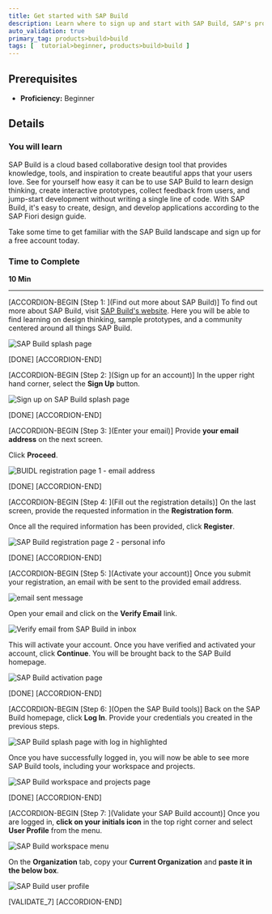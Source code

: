 ```yaml
---
title: Get started with SAP Build
description: Learn where to sign up and start with SAP Build, SAP's prototyping tool.
auto_validation: true
primary_tag: products>build>build
tags: [  tutorial>beginner, products>build>build ]
---
```


## Prerequisites  
 - **Proficiency:** Beginner


## Details
### You will learn  
SAP Build is a cloud based collaborative design tool that provides knowledge, tools, and inspiration to create beautiful apps that your users love. See for yourself how easy it can be to use SAP Build to learn design thinking, create interactive prototypes, collect feedback from users, and jump-start development without writing a single line of code. With SAP Build, it's easy to create, design, and develop applications according to the SAP Fiori design guide. 

Take some time to get familiar with the SAP Build landscape and sign up for a free account today.

### Time to Complete
**10 Min**

---

[ACCORDION-BEGIN [Step 1: ](Find out more about SAP Build)]
To find out more about SAP Build, visit [SAP Build's website](https://www.build.me/splashapp/). Here you will be able to find learning on design thinking, sample prototypes, and a community centered around all things SAP Build.

![SAP Build splash page](1.png)

[DONE]
[ACCORDION-END]

[ACCORDION-BEGIN [Step 2: ](Sign up for an account)]
In the upper right hand corner, select the **Sign Up** button.

![Sign up on SAP Build splash page](2.png)

[DONE]
[ACCORDION-END]


[ACCORDION-BEGIN [Step 3: ](Enter your email)]
Provide **your email address** on the next screen.

Click **Proceed**.

![BUIDL registration page 1 - email address](3.png)

[DONE]
[ACCORDION-END]

[ACCORDION-BEGIN [Step 4: ](Fill out the registration details)]
On the last screen, provide the requested information in the **Registration form**.

Once all the required information has been provided, click **Register**.

![SAP Build registration page 2 - personal info](4.png)

[DONE]
[ACCORDION-END]

[ACCORDION-BEGIN [Step 5: ](Activate your account)]
Once you submit your registration, an email with be sent to the provided email address.

![email sent message](5.png)

Open your email and click on the **Verify Email** link.

![Verify email from SAP Build in inbox](6.png)

This will activate your account. Once you have verified and activated your account, click **Continue**. You will be brought back to the SAP Build homepage.

![SAP Build activation page](7.png)

[DONE]
[ACCORDION-END]


[ACCORDION-BEGIN [Step 6: ](Open the SAP Build tools)]
Back on the SAP Build homepage, click **Log In**. Provide your credentials you created in the previous steps.

![SAP Build splash page with log in highlighted](8.png)

Once you have successfully logged in, you will now be able to see more SAP Build tools, including your workspace and projects.

![SAP Build workspace and projects page](9.png)

[DONE]
[ACCORDION-END]

[ACCORDION-BEGIN [Step 7: ](Validate your SAP Build account)]
Once you are logged in, **click on your initials icon** in the top right corner and select **User Profile** from the menu.

![SAP Build workspace menu](10.png)

On the **Organization** tab, copy your **Current Organization** and **paste it in the below box**.

![SAP Build user profile](11.png)

[VALIDATE_7]
[ACCORDION-END]
